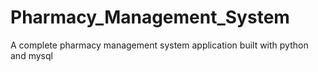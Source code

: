 # Pharmacy_Management_System
A complete pharmacy management system application built with python and mysql
